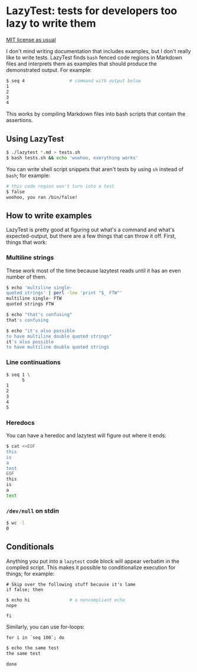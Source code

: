 # LazyTest: tests for developers too lazy to write them
[MIT license as usual](LICENSE)

I don't mind writing documentation that includes examples, but I don't really
like to write tests. LazyTest finds `bash` fenced code regions in Markdown
files and interprets them as examples that should produce the demonstrated
output. For example:

```bash
$ seq 4                 # command with output below
1
2
3
4
```

This works by compiling Markdown files into bash scripts that contain the
assertions.

## Using LazyTest
```sh
$ ./lazytest *.md > tests.sh
$ bash tests.sh && echo 'woohoo, everything works'
```

You can write shell script snippets that aren't tests by using `sh` instead of
`bash`; for example:

```sh
# this code region won't turn into a test
$ false
woohoo, you ran /bin/false!
```

## How to write examples
LazyTest is pretty good at figuring out what's a command and what's
expected-output, but there are a few things that can throw it off. First,
things that work:

### Multiline strings
These work most of the time because lazytest reads until it has an even number
of them.

```bash
$ echo 'multiline single-
quoted strings' | perl -lne 'print "$_ FTW"'
multiline single- FTW
quoted strings FTW
```

```bash
$ echo "that's confusing"
that's confusing
```

```bash
$ echo "it's also possible
to have multiline double quoted strings"
it's also possible
to have multiline double quoted strings
```

### Line continuations
```bash
$ seq 1 \
      5
1
2
3
4
5
```

### Heredocs
You can have a heredoc and lazytest will figure out where it ends:

```bash
$ cat <<EOF
this
is
a
test
EOF
this
is
a
test
```

### `/dev/null` on stdin
```bash
$ wc -l
0
```

## Conditionals
Anything you put into a `lazytest` code block will appear verbatim in the
compiled script. This makes it possible to conditionalize execution for things;
for example:

```lazytest
# Skip over the following stuff because it's lame
if false; then
```

```bash
$ echo hi               # a noncompliant echo
nope
```

```lazytest
fi
```

Similarly, you can use for-loops:

```lazytest
for i in `seq 100`; do
```

```bash
$ echo the same test
the same test
```

```lazytest
done
```
